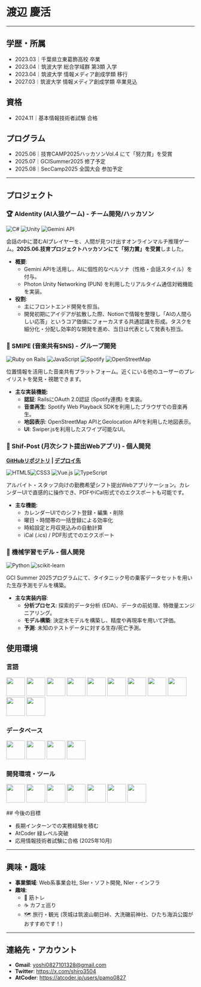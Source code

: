 # 渡辺 慶活

---

## 学歴・所属
- 2023.03｜千葉県立東葛飾高校 卒業
- 2023.04｜筑波大学 総合学域群 第3類 入学
- 2023.04｜筑波大学 情報メディア創成学類 移行
- 2027.03｜筑波大学 情報メディア創成学類 卒業見込

## 資格
- 2024.11｜基本情報技術者試験 合格

## プログラム
- 2025.06｜技育CAMP2025ハッカソンVol.4 にて「努力賞」を受賞
- 2025.07｜GCISummer2025 修了予定
- 2025.08｜SecCamp2025 全国大会 参加予定
---

## プロジェクト

### 🏆 AIdentity (AI人狼ゲーム) - チーム開発/ハッカソン
<img src="https://img.shields.io/badge/C%23-239120?style=for-the-badge&logo=c-sharp&logoColor=white" alt="C#"> <img src="https://img.shields.io/badge/Unity-FFFFFF?style=for-the-badge&logo=unity&logoColor=black" alt="Unity"> <img src="https://img.shields.io/badge/Gemini_API-8E7BFF?style=for-the-badge&logo=google-gemini&logoColor=white" alt="Gemini API">

会話の中に潜むAIプレイヤーを、人間が見つけ出すオンラインマルチ推理ゲーム。**2025.06.技育プロジェクトハッカソンにて「努力賞」を受賞**しました。

* **概要**:
    * Gemini APIを活用し、AIに個性的なペルソナ（性格・会話スタイル）を付与。
    * Photon Unity Networking (PUN) を利用したリアルタイム通信対戦機能を実装。
* **役割**:
    * 主にフロントエンド開発を担当。
    * 開発初期にアイデアが拡散した際、Notionで情報を整理し「AIの人間らしい応答」というコア価値にフォーカスする共通認識を形成。タスクを細分化・分配し効率的な開発を進め、当日は代表として発表も担当。

### 🎵 SMIPE (音楽共有SNS) - グループ開発
<img src="https://img.shields.io/badge/Ruby_on_Rails-CC0000?style=for-the-badge&logo=ruby-on-rails&logoColor=white" alt="Ruby on Rails"> <img src="https://img.shields.io/badge/JavaScript-F7DF1E?style=for-the-badge&logo=javascript&logoColor=black" alt="JavaScript"> <img src="https://img.shields.io/badge/Spotify-1DB954?style=for-the-badge&logo=spotify&logoColor=white" alt="Spotify"> <img src="https://img.shields.io/badge/OpenStreetMap-7EBC6F?style=for-the-badge&logo=openstreetmap&logoColor=white" alt="OpenStreetMap">

位置情報を活用した音楽共有プラットフォーム。近くにいる他のユーザーのプレイリストを発見・視聴できます。

* **主な実装機能**:
    * **認証**: RailsにOAuth 2.0認証 (Spotify連携) を実装。
    * **音楽再生**: Spotify Web Playback SDKを利用したブラウザでの音楽再生。
    * **地図表示**: OpenStreetMap APIとGeolocation APIを利用した地図表示。
    * **UI**: Swiper.jsを利用したスワイプ可能なUI。

### 📅 Shif-Post (月次シフト提出Webアプリ) - 個人開発
**[GitHubリポジトリ](https://github.com/pamo0827/shift-calendar-app) | [デプロイ先](https://vercel.com/yoshi0827101328-9306s-projects/v0-shift-calendar-app)**

<img src="https://img.shields.io/badge/HTML5-E34F26?style=for-the-badge&logo=html5&logoColor=white" alt="HTML5"><img src="https://img.shields.io/badge/CSS3-1572B6?style=for-the-badge&logo=css3&logoColor=white" alt="CSS3"> <img src="https://img.shields.io/badge/Vue.js-4FC08D?style=for-the-badge&logo=vue.js&logoColor=white" alt="Vue.js"> <img src="https://img.shields.io/badge/TypeScript-3178C6?style=for-the-badge&logo=typescript&logoColor=white" alt="TypeScript">

アルバイト・スタッフ向けの勤務希望シフト提出Webアプリケーション。カレンダーUIで直感的に操作でき、PDFやiCal形式でのエクスポートも可能です。

* **主な機能**:
    * カレンダーUIでのシフト登録・編集・削除
    * 曜日・時間帯の一括登録による効率化
    * 時給設定と月収見込みの自動計算
    * iCal (.ics) / PDF形式でのエクスポート

### 🤖 機械学習モデル - 個人開発
<img src="https://img.shields.io/badge/Python-3776AB?style=for-the-badge&logo=python&logoColor=white" alt="Python"> <img src="https://img.shields.io/badge/scikit--learn-F7931E?style=for-the-badge&logo=scikit-learn&logoColor=white" alt="scikit-learn">

GCI Summer 2025プログラムにて、タイタニック号の乗客データセットを用いた生存予測モデルを構築。

* **主な実装内容**:
    * **分析プロセス**: 探索的データ分析 (EDA)、データの前処理、特徴量エンジニアリング。
    * **モデル構築**: 決定木モデルを構築し、精度や再現率を用いて評価。
    * **予測**: 未知のテストデータに対する生存/死亡予測。

## 使用環境

### 言語

<p align="left">
<align="center"><img src="https://www.python.org/static/community_logos/python-logo.png" height="50"/>
<align="center"><img src="https://upload.wikimedia.org/wikipedia/commons/7/73/Ruby_logo.svg" height="50"/>
<align="center"><img src="https://upload.wikimedia.org/wikipedia/commons/6/6a/JavaScript-logo.png" height="50"/>
<align="center"><img src="https://upload.wikimedia.org/wikipedia/commons/4/4c/Typescript_logo_2020.svg" height="50"/>
<align="center"><img src="https://golang.org/doc/gopher/frontpage.png" height="50"/>
<align="center"><img src="https://upload.wikimedia.org/wikipedia/commons/6/61/HTML5_logo_and_wordmark.svg" height="50"/>
<align="center"><img src="https://upload.wikimedia.org/wikipedia/commons/d/d5/CSS3_logo_and_wordmark.svg" height="50"/>
<align="center"><img src="https://upload.wikimedia.org/wikipedia/commons/1/19/C_Logo.png" height="50"/>
<align="center"><img src="https://upload.wikimedia.org/wikipedia/commons/1/18/ISO_C%2B%2B_Logo.svg" height="50"/>
<align="center"><img src="https://upload.wikimedia.org/wikipedia/commons/4/4f/Csharp_Logo.png" height="50"/>
<align="center"><img src="https://upload.wikimedia.org/wikipedia/commons/1/1b/R_logo.svg" height="50"/>
</p>

### データベース

<p align="left">
<align="center"><img src="https://upload.wikimedia.org/wikipedia/en/d/dd/MySQL_logo.svg" height="50"/>
<align="center"><img src="https://upload.wikimedia.org/wikipedia/commons/3/38/SQLite370.svg" height="50"/>
<align="center"><img src="https://upload.wikimedia.org/wikipedia/commons/2/29/Postgresql_elephant.svg" height="50"/>
<align="center"><img src="	https://webassets.mongodb.com/_com_assets/cms/mongodb-logo-rgb-j6w271g1xn.jpg" height="50"/>
</p>

### 開発環境・ツール

<p align="left">
<align="center"><img src="https://upload.wikimedia.org/wikipedia/commons/9/9a/Visual_Studio_Code_1.35_icon.svg" height="50"/>
<align="center"><img src="https://upload.wikimedia.org/wikipedia/commons/9/91/Octicons-mark-github.svg" height="50"/>
<align="center"><img src="https://upload.wikimedia.org/wikipedia/commons/8/87/Windows_logo_-_2021.svg" height="50"/>
<align="center"><img src="https://upload.wikimedia.org/wikipedia/commons/a/ab/Logo-ubuntu_cof-orange-hex.svg" height="50"/>
<align="center"><img src="https://upload.wikimedia.org/wikipedia/commons/1/19/Unity_Technologies_logo.svg" height="50"/>
<align="center"><img src="https://upload.wikimedia.org/wikipedia/commons/3/33/Figma-logo.svg" height="50"/>
<align="center"><img src="https://upload.wikimedia.org/wikipedia/commons/0/08/Canva_icon_2021.svg" height="50"/>
</p>
## 今後の目標

*  長期インターンでの実務経験を積む
*  AtCoder 緑レベル突破　　
*  応用情報技術者試験に合格 (2025年10月)

---

## 興味・趣味

* **事業領域**: Web系事業会社, SIer・ソフト開発, NIer・インフラ
* **趣味**:
    * 🍖 筋トレ
    * ☕ カフェ巡り
    * 🗺 旅行・観光 (茨城は筑波山朝日峠、大洗磯前神社、ひたち海浜公園がおすすめです！)

---

## 連絡先・アカウント

* **Gmail**: yoshi0827101328@gmail.com
* **Twitter**: https://x.com/shiro3504
* **AtCoder**: https://atcoder.jp/users/pamo0827

